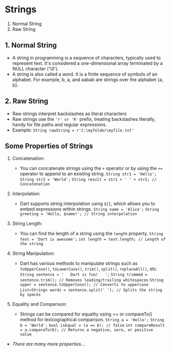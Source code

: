 # Strings
1. Normal String
2. Raw String

## 1. Normal String
- A string in programming is a sequence of characters, typically used to represent text. It's considered a one-dimensional array terminated by a NULL character ('\0').
- A string is also called a word. It is a finite sequence of symbols of an alphabet. For example, b, a, and aabab are strings over the alphabet {a, b}.

## 2. Raw String
- Raw strings interpret backslashes as literal characters
- Raw strings use the `'r' or 'R'` prefix, treating backslashes literally, handy for file paths and regular expressions.
- Example: `String rawString = r'C:\myfolder\myfile.txt'`

## Some Properties of Strings
1. Concatenation:
    - You can concatenate strings using the `+` operator or by using the `+=` operator to append to an existing string.
    `String str1 = 'Hello';`
    `String str2 = 'World';`
    `String result = str1 + ' ' + str2; // Concatenation`

2. Interpolation:
    - Dart supports string interpolation using `${}`, which allows you to embed expressions within strings.
    `String name = 'Alice';`
    `String greeting = 'Hello, $name!'; // String interpolation`

3. String Length:
    - You can find the length of a string using the `length` property.
    `String text = 'Dart is awesome';`
    `int length = text.length; // Length of the string`

4. String Manipulation:
    - Dart has various methods to manipulate strings such as `toUpperCase()`, `toLowerCase()`, `trim()`, `split()`, `replaceAll()`, etc.
    `String sentence = '   Dart is fun!   ';`
    `String trimmed = sentence.trim(); // Removes leading/trailing whitespaces`
    `String upper = sentence.toUpperCase(); // Converts to uppercase`
    `List<String> words = sentence.split(' '); // Splits the string by spaces`

5. Equality and Comparison:
    - Strings can be compared for equality using == or compareTo() method for lexicographical comparison.
    `String a = 'Hello';`
    `String b = 'World';`
    `bool isEqual = (a == b); // false`
    `int compareResult = a.compareTo(b); // Returns a negative, zero, or positive value`

- _There are many more properties..._
